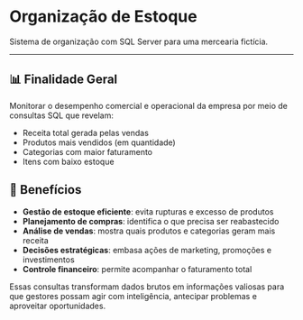 # Organização de Estoque

Sistema de organização com SQL Server para uma mercearia fictícia.

---

## 📊 Finalidade Geral

Monitorar o desempenho comercial e operacional da empresa por meio de consultas SQL que revelam:

- Receita total gerada pelas vendas  
- Produtos mais vendidos (em quantidade)  
- Categorias com maior faturamento  
- Itens com baixo estoque  

## 🎯 Benefícios

- **Gestão de estoque eficiente**: evita rupturas e excesso de produtos  
- **Planejamento de compras**: identifica o que precisa ser reabastecido  
- **Análise de vendas**: mostra quais produtos e categorias geram mais receita  
- **Decisões estratégicas**: embasa ações de marketing, promoções e investimentos  
- **Controle financeiro**: permite acompanhar o faturamento total  

Essas consultas transformam dados brutos em informações valiosas para que gestores possam agir com inteligência, antecipar problemas e aproveitar oportunidades.
